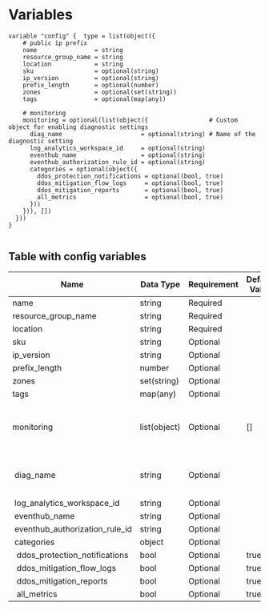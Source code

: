 # Variables

```
variable "config" {  type = list(object({
    # public ip prefix
    name                = string
    resource_group_name = string
    location            = string
    sku                 = optional(string)
    ip_version          = optional(string)
    prefix_length       = optional(number)
    zones               = optional(set(string))
    tags                = optional(map(any))

    # monitoring
    monitoring = optional(list(object({                 # Custom object for enabling diagnostic settings
      diag_name                      = optional(string) # Name of the diagnostic setting
      log_analytics_workspace_id     = optional(string)
      eventhub_name                  = optional(string)
      eventhub_authorization_rule_id = optional(string)
      categories = optional(object({
        ddos_protection_notifications = optional(bool, true)
        ddos_mitigation_flow_logs     = optional(bool, true)
        ddos_mitigation_reports       = optional(bool, true)
        all_metrics                   = optional(bool, true)
      }))
    })), [])
  }))
}


```


## Table with config variables

| Name | Data Type | Requirement | Default Value | Comment |
| ------- | --------- | ----------- | ------------- | ------- |
|name | string | Required |  |  |
|resource_group_name | string | Required |  |  |
|location | string | Required |  |  |
|sku | string | Optional |  |  |
|ip_version | string | Optional |  |  |
|prefix_length | number | Optional |  |  |
|zones | set(string) | Optional |  |  |
|tags | map(any) | Optional |  |  |
|monitoring | list(object) | Optional | [] |  Custom object for enabling diagnostic settings |
|&nbsp;diag_name | string | Optional |  |  Name of the diagnostic setting |
|&nbsp;log_analytics_workspace_id | string | Optional |  |  |
|&nbsp;eventhub_name | string | Optional |  |  |
|&nbsp;eventhub_authorization_rule_id | string | Optional |  |  |
|&nbsp;categories | object | Optional |  |  |
|&nbsp;&nbsp;ddos_protection_notifications | bool | Optional |  true |  |
|&nbsp;&nbsp;ddos_mitigation_flow_logs | bool | Optional |  true |  |
|&nbsp;&nbsp;ddos_mitigation_reports | bool | Optional |  true |  |
|&nbsp;&nbsp;all_metrics | bool | Optional |  true |  |


